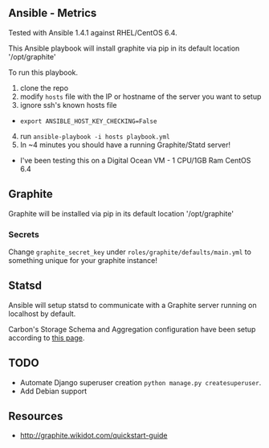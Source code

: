 Ansible - Metrics
-----------------

Tested with Ansible 1.4.1 against RHEL/CentOS 6.4. 


This Ansible playbook will install graphite via pip in its default location '/opt/graphite'


To run this playbook.

1. clone the repo
2. modify `hosts` file with the IP or hostname of the server you want to setup
3. ignore ssh's known hosts file
  * `export ANSIBLE_HOST_KEY_CHECKING=False`
4. run `ansible-playbook -i hosts playbook.yml`
5. In ~4 minutes you should have a running Graphite/Statd server!
  * I've been testing this on a Digital Ocean VM - 1 CPU/1GB Ram CentOS 6.4


Graphite
--------
Graphite will be installed via pip in its default location '/opt/graphite'


### Secrets
Change `graphite_secret_key` under `roles/graphite/defaults/main.yml` to something unique for your graphite instance!



Statsd
------
Ansible will setup statsd to communicate with a Graphite server running on localhost by default.


Carbon's Storage Schema and Aggregation configuration have been setup according to [this page](https://github.com/etsy/statsd/blob/master/docs/graphite.md).




TODO
----
* Automate Django superuser creation `python manage.py createsuperuser`.
* Add Debian support




Resources
---------
* http://graphite.wikidot.com/quickstart-guide
